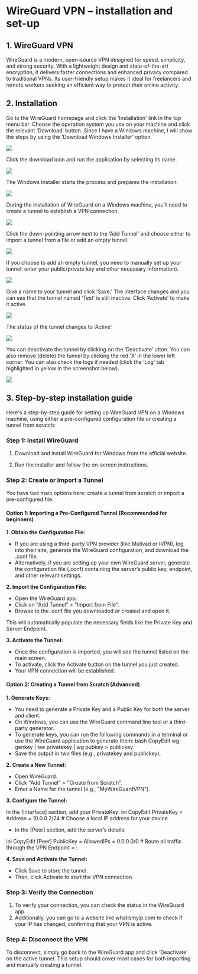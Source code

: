 # WireGuard VPN – installation and set-up

## 1. WireGuard VPN

WireGuard is a modern, open-source VPN designed for speed, simplicity, and strong security. With a lightweight design and state-of-the-art encryption, it delivers faster connections and enhanced privacy compared to traditional VPNs. Its user-friendly setup makes it ideal for freelancers and remote workers seeking an efficient way to protect their online activity.

## 2. Installation

Go to the WireGuard homepage and click the 'Installation' link in the top menu bar. Choose the operation system you use on your machine and click the relevant ‘Download’ button. Since I have a Windows machine, I will show the steps by using the ‘Download Windows Installer’ option.

![](http://hdoc.csirt-tooling.org/uploads/upload_e97194f61cd3a9f6f8346d544ca6eced.png)

Click the download icon and run the application by selecting its name.

![](http://hdoc.csirt-tooling.org/uploads/upload_f2d5614f597c544a43caf85a0a9eabbe.png)

The Windows Installer starts the process and prepares the installation:

![](http://hdoc.csirt-tooling.org/uploads/upload_9478e8afb35f1652a72dbce9f4e11397.png)

During the installation of WireGuard on a Windows machine, you’ll need to create a tunnel to establish a VPN connection. 

![](http://hdoc.csirt-tooling.org/uploads/upload_849330dd507ffde524ffe32be5dc6699.png)

Click the down-pointing arrow next to the ‘Add Tunnel’ and choose either to import a tunnel from a file or add an empty tunnel.

![](http://hdoc.csirt-tooling.org/uploads/upload_643e123a7cae95d236b2bdc78434e567.png)

If you choose to add an empty tunnel, you need to manually set up your tunnel: enter your public/private key and other necessary information).

![](http://hdoc.csirt-tooling.org/uploads/upload_78591ed4f7983309b2402f3ec05d10dd.png)

Give a name to your tunnel and click ‘Save.’ The interface changes and you can see that the tunnel named ‘Test’ is still inactive. Click ‘Activate’ to make it active.

![](http://hdoc.csirt-tooling.org/uploads/upload_ed4a614e5ecbce41f1f9537255c1f672.png)

The status of the tunnel changes to ‘Active’:

![](http://hdoc.csirt-tooling.org/uploads/upload_8515e58f2a70f21929c302273ac16e76.png)

You can deactivate the tunnel by clicking on the ‘Deactivate’ utton. You can also remove (delete) the tunnel by clicking the red ‘X’ in the lower left corner. You can also check the logs if needed (click the ‘Log’ tab highlighted in yellow in the screenshot below).

![](http://hdoc.csirt-tooling.org/uploads/upload_a51d577c75543b3f5668d468e57b784e.png)

## 3.	Step-by-step installation guide

Here's a step-by-step guide for setting up WireGuard VPN on a Windows machine, using either a pre-configured configuration file or creating a tunnel from scratch:

### Step 1: Install WireGuard

1.	Download and install WireGuard for Windows from the official website.

2.	Run the installer and follow the on-screen instructions.

### Step 2: Create or Import a Tunnel

You have two main options here: create a tunnel from scratch or import a pre-configured file.

#### Option 1: Importing a Pre-Configured Tunnel (Recommended for beginners)

**1.	Obtain the Configuration File:**

* If you are using a third-party VPN provider (like Mullvad or IVPN), log into their site, generate the WireGuard configuration, and download the .conf file.
* Alternatively, if you are setting up your own WireGuard server, generate the configuration file (.conf) containing the server’s public key, endpoint, and other relevant settings.

**2.	Import the Configuration File:**

* Open the WireGuard app.
* Click on "Add Tunnel" > "Import from File".
* Browse to the .conf file you downloaded or created and open it.

This will automatically populate the necessary fields like the Private Key and Server Endpoint.

**3.	Activate the Tunnel:**

* Once the configuration is imported, you will see the tunnel listed on the main screen.
* To activate, click the Activate button on the tunnel you just created.
* Your VPN connection will be established.


#### Option 2: Creating a Tunnel from Scratch (Advanced)

**1.	Generate Keys:**

* You need to generate a Private Key and a Public Key for both the server and client.
* On Windows, you can use the WireGuard command line tool or a third-party generator.
* To generate keys, you can run the following commands in a terminal or use the WireGuard application to generate them:
bash
CopyEdit
wg genkey | tee privatekey | wg pubkey > publickey
* Save the output in two files (e.g., privatekey and publickey).

**2.	Create a New Tunnel:**

* Open WireGuard.
* Click "Add Tunnel" > "Create from Scratch".
* Enter a Name for the tunnel (e.g., "MyWireGuardVPN").

**3.	Configure the Tunnel:**

In the [Interface] section, add your PrivateKey:
ini
CopyEdit
PrivateKey = <your private key>
Address = 10.0.0.2/24  # Choose a local IP address for your device

* In the [Peer] section, add the server’s details:
    
ini
CopyEdit
[Peer]
PublicKey = <server public key>
AllowedIPs = 0.0.0.0/0  # Route all traffic through the VPN
Endpoint = <server IP>:<port>

**4.	Save and Activate the Tunnel:**

* Click Save to store the tunnel.
* Then, click Activate to start the VPN connection.

### Step 3: Verify the Connection

1. To verify your connection, you can check the status in the WireGuard app.
1. Additionally, you can go to a website like whatismyip.com to check if your IP has changed, confirming that your VPN is active.

### Step 4: Disconnect the VPN

To disconnect, simply go back to the WireGuard app and click ‘Deactivate’ on the active tunnel. This setup should cover most cases for both importing and manually creating a tunnel. 



